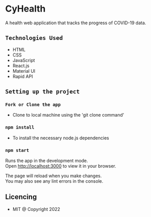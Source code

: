 # CyHealth

A health web application that tracks the progress of COVID-19 data.

## `Technologies Used`

- HTML
- CSS
- JavaScript
- React.js
- Material UI
- Rapid API

## `Setting up the project`

### `Fork or Clone the app`
- Clone to local machine using the 'git clone <link> command'

### `npm install`
- To install the necessary node.js dependencies

### `npm start`

Runs the app in the development mode.\
Open [http://localhost:3000](http://localhost:3000) to view it in your browser.

The page will reload when you make changes.\
You may also see any lint errors in the console.

## Licencing
- MIT @ Copyright 2022


